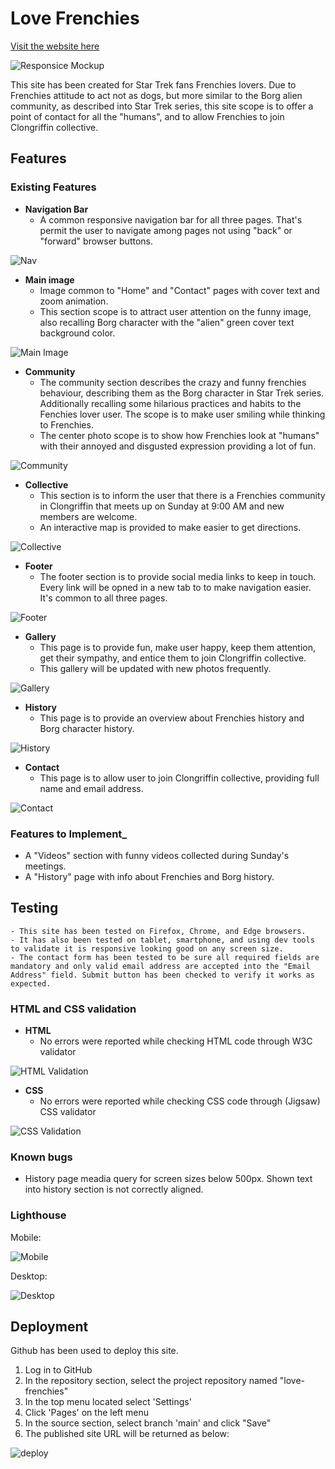 
# Love Frenchies

[Visit the website here](https://b4yt1c0l.github.io/love-frenchies/index.html)

![Responsice Mockup](https://github.com/b4yt1c0l/love-frenchies/blob/main/docs/images/mockup_image.png)

This site has been created for Star Trek fans Frenchies lovers. Due to Frenchies attitude to act not as dogs, but more similar to the Borg alien community, as described into Star Trek series, this site scope is to offer a point of contact for all the "humans", and to allow Frenchies to join Clongriffin collective.

## Features

### Existing Features

- __Navigation Bar__
    - A common responsive navigation bar for all three pages. That's permit the user to navigate among pages not using "back" or "forward" browser buttons.

![Nav](https://github.com/b4yt1c0l/love-frenchies/blob/main/docs/images/nav.png)

- __Main image__
    - Image common to "Home" and "Contact" pages with cover text and zoom animation.
    - This section scope is to attract user attention on the funny image, also recalling Borg character with the "alien" green cover text background color.

![Main Image](https://github.com/b4yt1c0l/love-frenchies/blob/main/docs/images/main_image.png)

- __Community__
    - The community section describes the crazy and funny frenchies behaviour, describing them as the Borg character in Star Trek series. Additionally recalling some hilarious practices and habits to the Fenchies lover user. The scope is to make user smiling while thinking to Frenchies.
    - The center photo scope is to show how Frenchies look at "humans" with their annoyed and disgusted expression providing a lot of fun.

![Community](https://github.com/b4yt1c0l/love-frenchies/blob/main/docs/images/community.png)

- __Collective__
    - This section is to inform the user that there is a Frenchies community in Clongriffin that meets up on Sunday at 9:00 AM and new members are welcome.
    - An interactive map is provided to make easier to get directions.

![Collective](https://github.com/b4yt1c0l/love-frenchies/blob/main/docs/images/collective_map.png)

- __Footer__
    - The footer section is to provide social media links to keep in touch. Every link will be opned in a new tab to to make navigation easier. It's common to all three pages.

![Footer](https://github.com/b4yt1c0l/love-frenchies/blob/main/docs/images/footer.png)

- __Gallery__
    - This page is to provide fun, make user happy, keep them attention, get their sympathy, and entice them to join Clongriffin collective.
    - This gallery will be updated with new photos frequently.

![Gallery](https://github.com/b4yt1c0l/love-frenchies/blob/main/docs/images/gallery.png)

- __History__
    - This page is to provide an overview about Frenchies history and Borg character history.

![History](https://github.com/b4yt1c0l/love-frenchies/blob/main/docs/images/history.png)

- __Contact__
    - This page is to allow user to join Clongriffin collective, providing full name and email address.

![Contact](https://github.com/b4yt1c0l/love-frenchies/blob/main/docs/images/contact_form.png)

### Features to Implement_
- A "Videos" section with funny videos collected during Sunday's meetings.
- A "History" page with info about Frenchies and Borg history.

## Testing
    - This site has been tested on Firefox, Chrome, and Edge browsers.
    - It has also been tested on tablet, smartphone, and using dev tools to validate it is responsive looking good on any screen size.
    - The contact form has been tested to be sure all required fields are mandatory and only valid email address are accepted into the "Email Address" field. Submit button has been checked to verify it works as expected.

### HTML and CSS validation

- __HTML__
    - No errors were reported while checking HTML code through W3C validator

![HTML Validation](https://github.com/b4yt1c0l/love-frenchies/blob/main/docs/images/html_validator_1.png)

- __CSS__
    - No errors were reported while checking CSS code through (Jigsaw) CSS validator

![CSS Validation](https://github.com/b4yt1c0l/love-frenchies/blob/main/docs/images/css_validator_1.png)

### Known bugs
- History page meadia query for screen sizes below 500px. Shown text into history section is not correctly aligned.

### Lighthouse

Mobile:

![Mobile](https://github.com/b4yt1c0l/love-frenchies/blob/main/docs/images/lighthouse_mobile.png)

Desktop:

![Desktop](https://github.com/b4yt1c0l/love-frenchies/blob/main/docs/images/lighthouse_desktop.png)

## Deployment
Github has been used to deploy this site.

1. Log in to GitHub
2. In the repository section, select the project repository named "love-frenchies"
3. In the top menu located select 'Settings'
4. Click 'Pages' on the left menu
5. In the source section, select branch 'main' and click "Save"
6. The published site URL will be returned as below:

![deploy](https://github.com/b4yt1c0l/love-frenchies/blob/main/docs/images/deploy.png)
